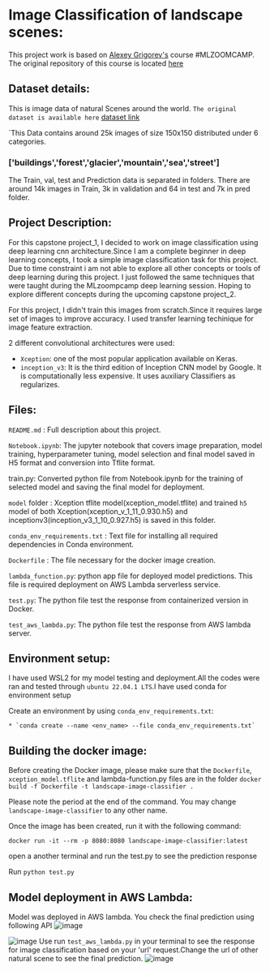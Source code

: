 # Image Classification of landscape scenes:

This project work is based on [Alexey Grigorev's](https://github.com/alexeygrigorev) course #MLZOOMCAMP. The original repository of this course is located [here](https://github.com/alexeygrigorev/mlbookcamp-code/tree/master/course-zoomcamp)

## Dataset details:
This is image data of natural Scenes around the world.
`The original dataset is available here` [dataset link](https://www.kaggle.com/datasets/puneet6060/intel-image-classification)

`This Data contains around 25k images of size 150x150 distributed under 6 categories.

### ['buildings','forest','glacier','mountain','sea','street']

The Train, val, test and Prediction data is separated in folders. There are around 14k images in Train, 3k in validation and 64 in test and 7k in pred folder.

## Project Description:

For this capstone project_1, I decided to work on image classification using deep learning cnn architecture.Since I am a complete beginner in deep learning concepts, I took a simple image classification task for this project. Due to time constraint i am not able to explore all other concepts or tools of deep learning during this project. I just followed the same techniques that were taught during the MLzoompcamp deep learning session. Hoping to explore different concepts during the upcoming capstone project_2.

For this project, I didn't train this images from scratch.Since it requires large set of images to improve accuracy. I used transfer learning techinique for image feature extraction.

2 different convolutional architectures were used:

* `Xception`: one of the most popular application available on Keras.
* `inception_v3`: It is the third edition of Inception CNN model by Google. It is computationally less expensive. It uses auxiliary Classifiers as regularizes.

## Files:

`README.md`     : Full description about this project.

`Notebook.ipynb`: The jupyter notebook that covers image preparation, model training, hyperparameter tuning, model selection and final model saved in H5 format and    conversion into Tflite format.

train.py: Converted python file from Notebook.ipynb for the training of selected model and saving the final model for deployment.

`model` folder : Xception tflite model(xception_model.tflite) and trained `h5` model of both Xception(xception_v_1_11_0.930.h5) and inceptionv3(inception_v3_1_10_0.927.h5) is saved in this folder.

`conda_env_requirements.txt` : Text file for installing all required dependencies in Conda environment.

`Dockerfile` : The file necessary for the docker image creation.

`lambda_function.py`: python app file for deployed model predictions. This file is required deployment on AWS Lambda serverless service.

`test.py`: The python file test the response from containerized version in Docker.

`test_aws_lambda.py`: The python file test the response from AWS lambda server.

## Environment setup:
I have used WSL2 for my model testing and deployment.All the codes were ran and tested through `ubuntu 22.04.1 LTS`.I have used conda for environment setup

Create an environment by using `conda_env_requirements.txt`:

    * `conda create --name <env_name> --file conda_env_requirements.txt` 
## Building the docker image:

Before creating the Docker image, please make sure that the `Dockerfile`, `xception_model.tflite` and lambda-function.py files are in the folder
`docker build -f Dockerfile -t landscape-image-classifier .`

Please note the period at the end of the command. You may change `landscape-image-classifier` to any other name.

Once the image has been created, run it with the following command:

`docker run -it --rm -p 8080:8080 landscape-image-classifier:latest`

open a another terminal and run the test.py to see the prediction response

Run `python test.py`

## Model deployment in AWS Lambda:
Model was deployed in AWS lambda. You check the final prediction using following API
![image](https://user-images.githubusercontent.com/76126029/209184761-b0a05fe8-263d-42e9-b634-9d8778fad7b6.png)

![image](https://user-images.githubusercontent.com/76126029/209181059-0c206b1b-a3c5-441f-b7e4-d6f5a2069730.png)
Use run `test_aws_lambda.py` in your terminal to see the response for image classification based on your 'url' request.Change the url of other natural scene to see the final prediction.
![image](https://user-images.githubusercontent.com/76126029/209182988-5c4cc009-868b-4d26-ac5e-f0a28135efac.png)



